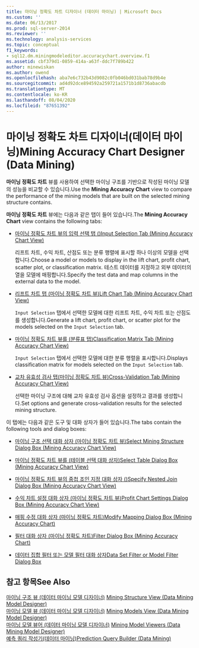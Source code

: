 ```yaml
---
title: 마이닝 정확도 차트 디자이너 (데이터 마이닝) | Microsoft Docs
ms.custom: ''
ms.date: 06/13/2017
ms.prod: sql-server-2014
ms.reviewer: ''
ms.technology: analysis-services
ms.topic: conceptual
f1_keywords:
- sql12.dm.miningmodeleditor.accuracychart.overview.f1
ms.assetid: cbf379d1-0859-414a-a63f-ddc7f789b422
author: minewiskan
ms.author: owend
ms.openlocfilehash: aba7e6c732b43d9082c0fb046bd031bab78d9b4e
ms.sourcegitcommit: ad4d92dce894592a259721a1571b1d8736abacdb
ms.translationtype: MT
ms.contentlocale: ko-KR
ms.lasthandoff: 08/04/2020
ms.locfileid: "87651392"
---
```

# <a name="mining-accuracy-chart-designer-data-mining"></a><span data-ttu-id="5162f-102">마이닝 정확도 차트 디자이너(데이터 마이닝)</span><span class="sxs-lookup"><span data-stu-id="5162f-102">Mining Accuracy Chart Designer (Data Mining)</span></span>
  <span data-ttu-id="5162f-103">**마이닝 정확도 차트** 뷰를 사용하여 선택한 마이닝 구조를 기반으로 작성된 마이닝 모델의 성능을 비교할 수 있습니다.</span><span class="sxs-lookup"><span data-stu-id="5162f-103">Use the **Mining Accuracy Chart** view to compare the performance of the mining models that are built on the selected mining structure contains.</span></span>  
  
 <span data-ttu-id="5162f-104">**마이닝 정확도 차트** 뷰에는 다음과 같은 탭이 들어 있습니다.</span><span class="sxs-lookup"><span data-stu-id="5162f-104">The **Mining Accuracy Chart** view contains the following tabs:</span></span>  
  
-   [<span data-ttu-id="5162f-105">마이닝 정확도 차트 뷰의 입력 선택 탭 &#40;&#41;</span><span class="sxs-lookup"><span data-stu-id="5162f-105">Input Selection Tab &#40;Mining Accuracy Chart View&#41;</span></span>](input-selection-tab-mining-accuracy-chart-view.md)  
  
     <span data-ttu-id="5162f-106">리프트 차트, 수익 차트, 산점도 또는 분류 행렬에 표시할 하나 이상의 모델을 선택합니다.</span><span class="sxs-lookup"><span data-stu-id="5162f-106">Choose a model or models to display in the lift chart, profit chart, scatter plot, or classification matrix.</span></span> <span data-ttu-id="5162f-107">테스트 데이터를 지정하고 외부 데이터의 열을 모델에 매핑합니다.</span><span class="sxs-lookup"><span data-stu-id="5162f-107">Specify the test data and map columns in the external data to the model.</span></span>  
  
-   [<span data-ttu-id="5162f-108">리프트 차트 탭 &#40;마이닝 정확도 차트 뷰&#41;</span><span class="sxs-lookup"><span data-stu-id="5162f-108">Lift Chart Tab &#40;Mining Accuracy Chart View&#41;</span></span>](lift-chart-tab-mining-accuracy-chart-view.md)  
  
     <span data-ttu-id="5162f-109">`Input Selection` 탭에서 선택한 모델에 대한 리프트 차트, 수익 차트 또는 산점도를 생성합니다.</span><span class="sxs-lookup"><span data-stu-id="5162f-109">Generate a lift chart, profit chart, or scatter plot for the models selected on the `Input Selection` tab.</span></span>  
  
-   [<span data-ttu-id="5162f-110">마이닝 정확도 차트 뷰를 &#40;분류표 탭&#41;</span><span class="sxs-lookup"><span data-stu-id="5162f-110">Classification Matrix Tab &#40;Mining Accuracy Chart View&#41;</span></span>](classification-matrix-tab-mining-accuracy-chart-view.md)  
  
     <span data-ttu-id="5162f-111">`Input Selection` 탭에서 선택한 모델에 대한 분류 행렬을 표시합니다.</span><span class="sxs-lookup"><span data-stu-id="5162f-111">Displays classification matrix for models selected on the `Input Selection` tab.</span></span>  
  
-   [<span data-ttu-id="5162f-112">교차 유효성 검사 탭&#40;마이닝 정확도 차트 뷰&#41;</span><span class="sxs-lookup"><span data-stu-id="5162f-112">Cross-Validation Tab &#40;Mining Accuracy Chart View&#41;</span></span>](cross-validation-tab-mining-accuracy-chart-view.md)  
  
     <span data-ttu-id="5162f-113">선택한 마이닝 구조에 대해 교차 유효성 검사 옵션을 설정하고 결과를 생성합니다.</span><span class="sxs-lookup"><span data-stu-id="5162f-113">Set options and generate cross-validation results for the selected mining structure.</span></span>  
  
 <span data-ttu-id="5162f-114">이 탭에는 다음과 같은 도구 및 대화 상자가 들어 있습니다.</span><span class="sxs-lookup"><span data-stu-id="5162f-114">The tabs contain the following tools and dialog boxes:</span></span>  
  
-   [<span data-ttu-id="5162f-115">마이닝 구조 선택 대화 상자 &#40;마이닝 정확도 차트 뷰&#41;</span><span class="sxs-lookup"><span data-stu-id="5162f-115">Select Mining Structure Dialog Box &#40;Mining Accuracy Chart View&#41;</span></span>](select-mining-structure-dialog-box-mining-accuracy-chart-view.md)  
  
-   [<span data-ttu-id="5162f-116">마이닝 정확도 차트 뷰를 &#40;테이블 선택 대화 상자&#41;</span><span class="sxs-lookup"><span data-stu-id="5162f-116">Select Table Dialog Box &#40;Mining Accuracy Chart View&#41;</span></span>](select-table-dialog-box-mining-accuracy-chart-view.md)  
  
-   [<span data-ttu-id="5162f-117">마이닝 정확도 차트 뷰의 중첩 조인 지정 대화 상자 &#40;&#41;</span><span class="sxs-lookup"><span data-stu-id="5162f-117">Specify Nested Join Dialog Box &#40;Mining Accuracy Chart View&#41;</span></span>](specify-nested-join-dialog-box-mining-accuracy-chart-view.md)  
  
-   [<span data-ttu-id="5162f-118">수익 차트 설정 대화 상자 &#40;마이닝 정확도 차트 뷰&#41;</span><span class="sxs-lookup"><span data-stu-id="5162f-118">Profit Chart Settings Dialog Box &#40;Mining Accuracy Chart View&#41;</span></span>](profit-chart-settings-dialog-box-mining-accuracy-chart-view.md)  
  
-   [<span data-ttu-id="5162f-119">매핑 수정 대화 상자 &#40;마이닝 정확도 차트&#41;</span><span class="sxs-lookup"><span data-stu-id="5162f-119">Modify Mapping Dialog Box &#40;Mining Accuracy Chart&#41;</span></span>](modify-mapping-dialog-box-mining-accuracy-chart.md)  
  
-   [<span data-ttu-id="5162f-120">필터 대화 상자 &#40;마이닝 정확도 차트&#41;</span><span class="sxs-lookup"><span data-stu-id="5162f-120">Filter Dialog Box &#40;Mining Accuracy Chart&#41;</span></span>](filter-dialog-box-mining-accuracy-chart.md)  
  
-   [<span data-ttu-id="5162f-121">데이터 집합 필터 또는 모델 필터 대화 상자</span><span class="sxs-lookup"><span data-stu-id="5162f-121">Data Set Filter or Model Filter Dialog Box</span></span>](data-set-filter-or-model-filter-dialog-box.md)  
  
## <a name="see-also"></a><span data-ttu-id="5162f-122">참고 항목</span><span class="sxs-lookup"><span data-stu-id="5162f-122">See Also</span></span>  
 <span data-ttu-id="5162f-123">[마이닝 구조 뷰 &#40;데이터 마이닝 모델 디자이너&#41;](mining-structure-view-data-mining-model-designer.md) </span><span class="sxs-lookup"><span data-stu-id="5162f-123">[Mining Structure View &#40;Data Mining Model Designer&#41;](mining-structure-view-data-mining-model-designer.md) </span></span>  
 <span data-ttu-id="5162f-124">[마이닝 모델 뷰 &#40;데이터 마이닝 모델 디자이너&#41;](mining-models-view-data-mining-model-designer.md) </span><span class="sxs-lookup"><span data-stu-id="5162f-124">[Mining Models View &#40;Data Mining Model Designer&#41;](mining-models-view-data-mining-model-designer.md) </span></span>  
 <span data-ttu-id="5162f-125">[마이닝 모델 뷰어 &#40;데이터 마이닝 모델 디자이너&#41;](mining-model-viewers-data-mining-model-designer.md) </span><span class="sxs-lookup"><span data-stu-id="5162f-125">[Mining Model Viewers &#40;Data Mining Model Designer&#41;](mining-model-viewers-data-mining-model-designer.md) </span></span>  
 [<span data-ttu-id="5162f-126">예측 쿼리 작성기&#40;데이터 마이닝&#41;</span><span class="sxs-lookup"><span data-stu-id="5162f-126">Prediction Query Builder &#40;Data Mining&#41;</span></span>](prediction-query-builder-data-mining.md)  
  
  
